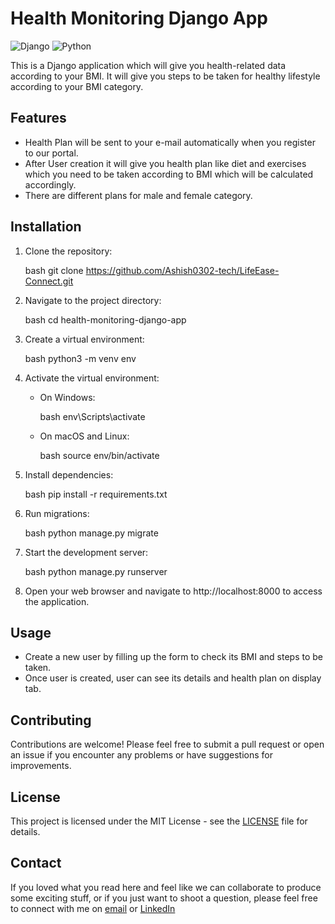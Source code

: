 # Health Monitoring Django App

![Django](https://img.shields.io/badge/Django-3.2-green)
![Python](https://img.shields.io/badge/Python-3.9-blue)

This is a Django application which will give you  health-related data according to your BMI. It will give you steps to be taken for healthy lifestyle according to your BMI category.

## Features

- Health Plan will be sent to your e-mail automatically when you register to our portal.
- After User creation it will give you health plan like diet and exercises which you need to be taken according to BMI which will be calculated accordingly.
- There are different plans for male and female category.

## Installation

1. Clone the repository:

    bash
    git clone https://github.com/Ashish0302-tech/LifeEase-Connect.git
    

2. Navigate to the project directory:

    bash
    cd health-monitoring-django-app
    

3. Create a virtual environment:

    bash
    python3 -m venv env
    

4. Activate the virtual environment:

    - On Windows:

        bash
        env\Scripts\activate
        

    - On macOS and Linux:

        bash
        source env/bin/activate
        

5. Install dependencies:

    bash
    pip install -r requirements.txt
    

6. Run migrations:

    bash
    python manage.py migrate
    

7. Start the development server:

    bash
    python manage.py runserver
    

8. Open your web browser and navigate to http://localhost:8000 to access the application.

## Usage

- Create a new user by filling up the form to check its BMI and steps to be taken.
- Once user is created, user can see its details and health plan on display tab.

## Contributing

Contributions are welcome! Please feel free to submit a pull request or open an issue if you encounter any problems or have suggestions for improvements.

## License

This project is licensed under the MIT License - see the [LICENSE](LICENSE) file for details.

## Contact
If you loved what you read here and feel like we can collaborate to produce some exciting stuff, or if you
just want to shoot a question, please feel free to connect with me on 
<a href="mailto:ashishkalwar03@gmail.com">email</a> or 
<a href="https://www.linkedin.com/in/ashish-kalwar/" target="_blank">LinkedIn</a>
